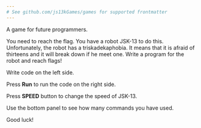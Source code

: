 ```yaml
---
# See github.com/js13kGames/games for supported frontmatter
---
```

A game for future programmers.

You need to reach the flag. You have a robot JSK-13 to do this. 
Unfortunately, the robot has a triskadekaphobia. It means that it is afraid of thirteens and it will break down if he meet one. 
Write a program for the robot and reach flags!

Write code on the left side.

Press **Run** to run the code on the right side.

Press **SPEED** button to change the speed of JSK-13.

Use the bottom panel to see how many commands you have used.

Good luck!
